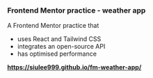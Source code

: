 ### Frontend Mentor practice - weather app

A Frontend Mentor practice that 
- uses React and Tailwind CSS
- integrates an open-source API
- has optimised performance

**https://siulee999.github.io/fm-weather-app/** 
